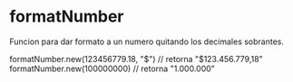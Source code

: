 # formatNumber
Funcion para dar formato a un numero quitando los decimales sobrantes. 

formatNumber.new(123456779.18, "$") // retorna "$123.456.779,18"
formatNumber.new(100000000) // retorna "1.000.000"
